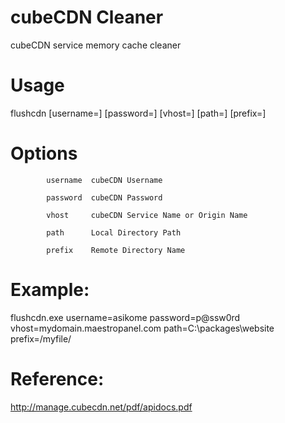 cubeCDN Cleaner
============

cubeCDN service memory cache cleaner

Usage
============
  flushcdn [username=] [password=] [vhost=] [path=] [prefix=]
  
Options
============

            username  cubeCDN Username
            
            password  cubeCDN Password
            
            vhost     cubeCDN Service Name or Origin Name
            
            path      Local Directory Path
            
            prefix    Remote Directory Name
            
            
Example:
============
flushcdn.exe username=asikome password=p@ssw0rd vhost=mydomain.maestropanel.com path=C:\\packages\\website prefix=/myfile/

Reference:
============
http://manage.cubecdn.net/pdf/apidocs.pdf

